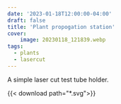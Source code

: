 ```yaml
---
date: '2023-01-18T12:00:00-04:00'
draft: false
title: 'Plant propogation station'
cover:
    image: 20230118_121839.webp
tags:
  - plants
  - lasercut
---
```


A simple laser cut test tube holder.

{{< download path="*.svg">}}
